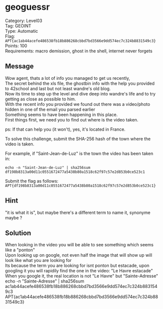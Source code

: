 # geoguessr

Category: Level03  
Tag: GEOINT  
Type: Automatic  
Flag: `APT{ac1ab44acefe486538fb18b886268cbbd7bd3566e9dd574ec7c324b8831549c3}`  
Points: 100  
Requirements: macro demission, ghost in the shell, internet never forgets  

## Message

Wow agent, thats a lot of info you managed to get us recently,  
The secret behind the xls file, the ghostbin info with the help you provided to 42school and last but not least wandre's old blog.  
Now its time to step up the level and dive deep into wandre's life and to try getting as close as possible to him.  
With the recent info you provided we found out there was a video/photo hidden in one of the email you parsed earlier  
Something seems to have been happening in this place.  
First things first, we need you to find out where is the video taken.  

ps: If that can help you (it won't), yes, it's located in France.  

To solve this challenge, submit the SHA-256 hash of the town where the video is taken.  

For example, if "Saint-Jean-de-Luz" is the town the video has been taken in:
```
echo -n "Saint-Jean-de-Luz" | sha256sum
df198b8313a00d11c0551672477a5438b80a1518c62f97c57e2d853b0ce523c1
```

Submit the flag as follows:  
`APT{df198b8313a00d11c0551672477a5438b80a1518c62f97c57e2d853b0ce523c1}`

## Hint
"it is what it is", but maybe there's a different term to name it, synonyme maybe ?  

## Solution
When looking in the video you will be able to see something which seems like a "ponton"  
Upon looking up on google, not even half the image that will show up will look like what you are looking for  
Its because the term you are looking for isnt ponton but estacade, upon googling it you will rapidily find the one in the video: "Le Havre estacade"  
When you google it, the real location is not "Le Havre" but "Sainte-Adresse"  
echo -n "Sainte-Adresse" | sha256sum  
ac1ab44acefe486538fb18b886268cbbd7bd3566e9dd574ec7c324b8831549c3  
APT{ac1ab44acefe486538fb18b886268cbbd7bd3566e9dd574ec7c324b8831549c3}  
